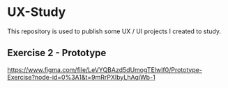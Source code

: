 # UX-Study

This repository is used to publish some UX / UI projects I created to study.

## Exercise 2 - Prototype

https://www.figma.com/file/LeVYQBAzd5dUmogTElwIf0/Prototype-Exercise?node-id=0%3A1&t=9mRrPXIbyLhAqiWb-1
